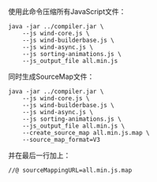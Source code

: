 使用此命令压缩所有JavaScript文件：

    java -jar ../compiler.jar \
        --js wind-core.js \
        --js wind-builderbase.js \
        --js wind-async.js \
        --js sorting-animations.js \
        --js_output_file all.min.js
        
同时生成SourceMap文件：

    java -jar ../compiler.jar \
        --js wind-core.js \
        --js wind-builderbase.js \
        --js wind-async.js \
        --js sorting-animations.js \
        --js_output_file all.min.js \
        --create_source_map all.min.js.map \
        --source_map_format=V3

并在最后一行加上：

    //@ sourceMappingURL=all.min.js.map